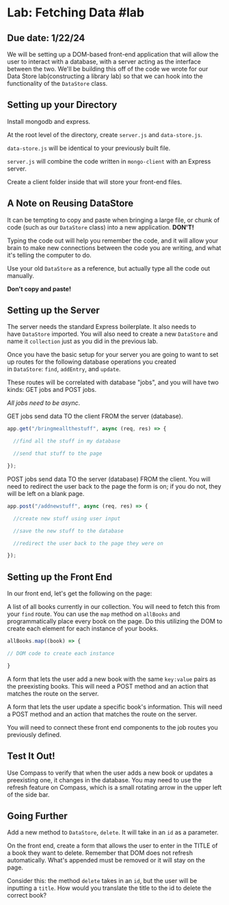 # Lab: Fetching Data #lab

## Due date: 1/22/24
We will be setting up a DOM-based front-end application that will allow the user to interact with a database, with a server acting as the interface between the two. We'll be building this off of the code we wrote for our Data Store lab(constructing a library lab) so that we can hook into the functionality of the `DataStore` class.

## Setting up your Directory

Install mongodb and express.

At the root level of the directory, create `server.js` and `data-store.js`.

`data-store.js` will be identical to your previously built file.

`server.js` will combine the code written in `mongo-client` with an Express server.

Create a client folder inside that will store your front-end files.

## A Note on Reusing DataStore

It can be tempting to copy and paste when bringing a large file, or chunk of code (such as our `DataStore` class) into a new application. **DON'T!**

Typing the code out will help you remember the code, and it will allow your brain to make new connections between the code you are writing, and what it's telling the computer to do.

Use your old `DataStore` as a reference, but actually type all the code out manually.

**Don't copy and paste!**

## Setting up the Server

The server needs the standard Express boilerplate. It also needs to have `DataStore` imported. You will also need to create a new `DataStore` and name it `collection` just as you did in the previous lab.

Once you have the basic setup for your server you are going to want to set up routes for the following database operations you created in `DataStore`: `find`, `addEntry`, and `update`.

These routes will be correlated with database "jobs", and you will have two kinds: GET jobs and POST jobs.

_All jobs need to be async_.

GET jobs send data TO the client FROM the server (database).

```javascript
app.get("/bringmeallthestuff", async (req, res) => {

  //find all the stuff in my database

  //send that stuff to the page

});
```

POST jobs send data TO the server (database) FROM the client. You will need to redirect the user back to the page the form is on; if you do not, they will be left on a blank page.

```javascript
app.post("/addnewstuff", async (req, res) => {

  //create new stuff using user input

  //save the new stuff to the database

  //redirect the user back to the page they were on

});
```

## Setting up the Front End

In our front end, let's get the following on the page:

A list of all books currently in our collection. You will need to fetch this from your `find` route. You can use the `map` method on `allBooks` and programmatically place every book on the page. Do this utilizing the DOM to create each element for each instance of your books.

```javascript
allBooks.map((book) => {

// DOM code to create each instance

}
```

A form that lets the user add a new book with the same `key:value` pairs as the preexisting books. This will need a POST method and an action that matches the route on the server.

A form that lets the user update a specific book's information. This will need a POST method and an action that matches the route on the server.

You will need to connect these front end components to the job routes you previously defined.

## Test It Out!

Use Compass to verify that when the user adds a new book or updates a preexisting one, it changes in the database. You may need to use the refresh feature on Compass, which is a small rotating arrow in the upper left of the side bar.

## Going Further

Add a new method to `DataStore`, `delete`. It will take in an `id` as a parameter.

On the front end, create a form that allows the user to enter in the TITLE of a book they want to delete. Remember that DOM does not refresh automatically. What's appended must be removed or it will stay on the page.

Consider this: the method `delete` takes in an `id`, but the user will be inputting a `title`. How would you translate the title to the id to delete the correct book?